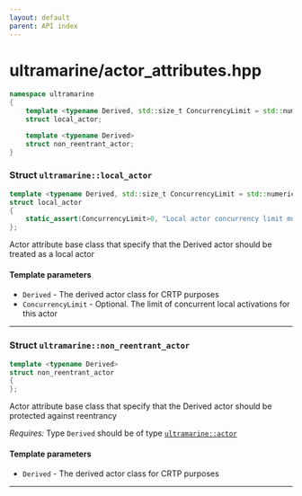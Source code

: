 ```yaml
---
layout: default
parent: API index
---
```


# ultramarine/actor_attributes.hpp

``` cpp
namespace ultramarine
{
    template <typename Derived, std::size_t ConcurrencyLimit = std::numeric_limits<std::size_t>::max()>
    struct local_actor;

    template <typename Derived>
    struct non_reentrant_actor;
}
```

### Struct `ultramarine::local_actor`

``` cpp
template <typename Derived, std::size_t ConcurrencyLimit = std::numeric_limits<std::size_t>::max()>
struct local_actor
{
    static_assert(ConcurrencyLimit>0, "Local actor concurrency limit must be a positive integer");
};
```

Actor attribute base class that specify that the Derived actor should be treated as a local actor

#### Template parameters

  - `Derived` - The derived actor class for CRTP purposes
  - `ConcurrencyLimit` - Optional. The limit of concurrent local activations for this actor

-----

### Struct `ultramarine::non_reentrant_actor`

``` cpp
template <typename Derived>
struct non_reentrant_actor
{
};
```

Actor attribute base class that specify that the Derived actor should be protected against reentrancy

*Requires:* Type `Derived` should be of type [`ultramarine::actor`](doc_ultramarine__actor.md#standardese-ultramarine__actor)

#### Template parameters

  - `Derived` - The derived actor class for CRTP purposes

-----

